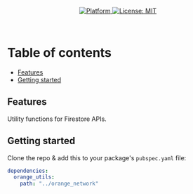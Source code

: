 <p align="center">
  <a href="https://flutter.dev">
    <img src="https://img.shields.io/badge/Platform-Flutter-02569B?logo=flutter"
      alt="Platform" />
  </a>
  <a href="https://opensource.org/licenses/MIT">
    <img src="https://img.shields.io/github/license/o-adrian-o/DesignSystemBasics?color=red"
      alt="License: MIT" />
  </a>
</p><br>

# Table of contents

- [Features](#features)
- [Getting started](#getting-started)

## Features

Utility functions for Firestore APIs.

## Getting started

Clone the repo & add this to your package's `pubspec.yaml` file:

```yaml
dependencies:
  orange_utils:
    path: "../orange_network"
```